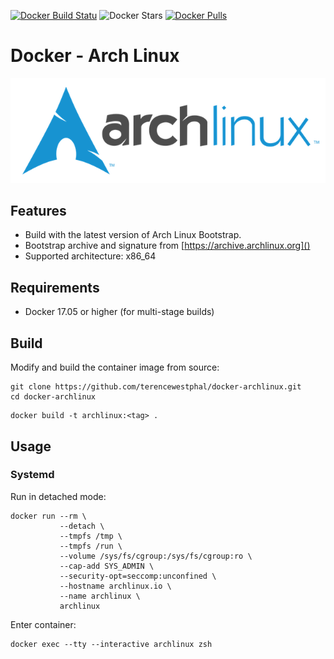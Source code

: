 [![Docker Build Statu](https://img.shields.io/docker/build/terencewestphal/archlinux.svg)](https://hub.docker.com/r/terencewestphal/archlinux/builds/) ![Docker Stars](https://img.shields.io/docker/stars/terencewestphal/archlinux.svg) [![Docker Pulls](https://img.shields.io/docker/pulls/terencewestphal/archlinux.svg)](https://hub.docker.com/r/terencewestphal/archlinux/) 

# Docker - Arch Linux

[![Minecraft](https://github.com/terencewestphal/docker-archlinux/blob/master/archlinux-logo.png?raw=true)](https://archlinux.org)

## Features

* Build with the latest version of Arch Linux Bootstrap.
* Bootstrap archive and signature from [https://archive.archlinux.org]()
* Supported architecture: x86_64

## Requirements

* Docker 17.05 or higher (for multi-stage builds) 


## Build

Modify and build the container image from source:
```
git clone https://github.com/terencewestphal/docker-archlinux.git
cd docker-archlinux
```
```
docker build -t archlinux:<tag> .
```

## Usage

### Systemd

Run in detached mode:
```
docker run --rm \
           --detach \
           --tmpfs /tmp \
           --tmpfs /run \
           --volume /sys/fs/cgroup:/sys/fs/cgroup:ro \
           --cap-add SYS_ADMIN \
           --security-opt=seccomp:unconfined \
           --hostname archlinux.io \
           --name archlinux \
           archlinux
```

Enter container:
```
docker exec --tty --interactive archlinux zsh  
```